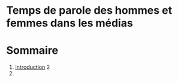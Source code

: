 # Temps de parole des hommes et femmes dans les médias
# Sommaire 
1. [Introduction](#introduction)
2
3. 
